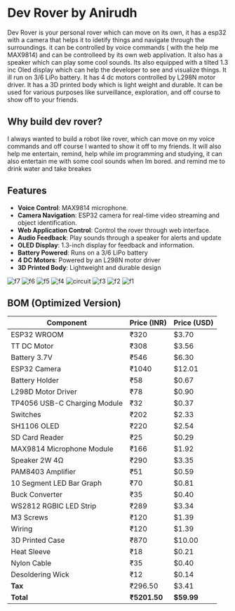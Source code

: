 # Dev Rover by Anirudh

Dev Rover is your personal rover which can move on its own, it has a esp32 with a camera that helps it to idetify things and navigate through the surroundings. it can be controlled by voice commands ( with the help me MAX9814) and can be controlleed by its own web applivation. It also has a speaker which can play some cool sounds. Its also equipped with a tilted 1.3 inc Oled display which can help the developer to see and visualize things. It ill run on 3/6 LiPo battery. It has 4 dc motors controlled by L298N motor driver. It has a 3D printed body which is light weight and durable. It can be used for various purposes like surveillance, exploration, and off course to show off to your friends.

## Why build dev rover?
I always wanted to build a robot like rover, which can move on my voice commands and off course I wanted to show it off to my friends. It will also help me entertain, remind, help while im programming and studying, it can also entertain me with some cool sounds when Im bored. and remind me to drink water and take breakes

## Features
- **Voice Control**: MAX9814 microphone.
- **Camera Navigation**: ESP32 camera for real-time video streaming and object identification.
- **Web Application Control**: Control the rover through web interface.
- **Audio Feedback**: Play sounds through a speaker for alerts and update
- **OLED Display**: 1.3-inch display for feedback and information.
- **Battery Powered**: Runs on a 3/6 LiPo battery 
- **4 DC Motors**: Powered by an L298N motor driver
- **3D Printed Body**: Lightweight and durable design


![f7](https://github.com/user-attachments/assets/4061e1b1-3ead-45ee-974e-77f218a2d66d)
![f6](https://github.com/user-attachments/assets/2593fbd9-ad37-4c01-b7c0-2ae235eee321)
![f5](https://github.com/user-attachments/assets/6d1245a6-8337-41bf-b5bb-bcd7782ee8b2)
![f4](https://github.com/user-attachments/assets/119ca12f-1b47-43ae-9953-a9062cb8d259)
![circuit](https://github.com/user-attachments/assets/3ef9ad68-8348-43e0-b893-e962e287dba9)
![f3](https://github.com/user-attachments/assets/8d0868a9-4078-4684-b9a8-62a9db773f0d)
![f2](https://github.com/user-attachments/assets/5c70919f-8ba9-4d61-aa44-499578473bc3)
![f1](https://github.com/user-attachments/assets/6c49fe4f-2a53-4460-b094-c7a76e19a6a7)


## BOM (Optimized Version)

| Component                        | Price (INR) | Price (USD) |
|----------------------------------|-------------|-------------|
| ESP32 WROOM                      | ₹320        | $3.70       |
| TT DC Motor                      | ₹308        | $3.56       |
| Battery 3.7V                     | ₹546        | $6.30       |
| ESP32 Camera                     | ₹1040       | $12.01      |
| Battery Holder                   | ₹58         | $0.67       |
| L298D Motor Driver               | ₹78         | $0.90       |
| TP4056 USB-C Charging Module     | ₹32         | $0.37       |
| Switches                         | ₹202        | $2.33       |
| SH1106 OLED                      | ₹220        | $2.54       |
| SD Card Reader                   | ₹25         | $0.29       |
| MAX9814 Microphone Module        | ₹166        | $1.92       |
| Speaker 2W 4Ω                    | ₹290        | $3.35       |
| PAM8403 Amplifier                | ₹51         | $0.59       |
| 10 Segment LED Bar Graph         | ₹70         | $0.81       |
| Buck Converter                   | ₹35         | $0.40       |
| WS2812 RGBIC LED Strip           | ₹289        | $3.34       |
| M3 Screws                        | ₹120        | $1.39       |
| Wiring                           | ₹120        | $1.39       |
| 3D Printed Case                  | ₹870        | $10.00      |
| Heat Sleeve                      | ₹18         | $0.21       |
| Nylon Cable                      | ₹35         | $0.40       |
| Desoldering Wick                 | ₹12         | $0.14       |
| **Tax**                          | ₹296.50     | $3.41       |
| **Total**                        | **₹5201.50**| **$59.99**  |
